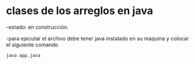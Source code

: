 
<h1> clases de los arreglos en java </h1>

-estado: en construcción.

-para ejecutar el archivo debe tener java instalado en su maquina y colocar el siguiente comando

```java app.java```
